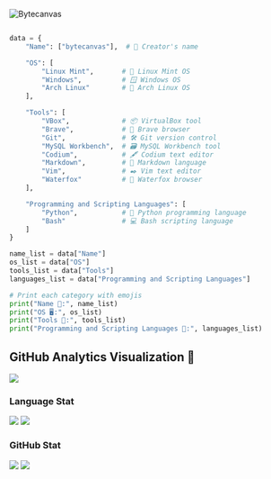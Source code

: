 ![Bytecanvas](https://github.com/bytecanvas/bytecanvas/assets/139046842/b95e6f36-c1da-4799-9341-a74e2fafa5a4)

```python

data = {
    "Name": ["bytecanvas"],  # 👤 Creator's name

    "OS": [
        "Linux Mint",       # 🐧 Linux Mint OS
        "Windows",          # 🪟 Windows OS
        "Arch Linux"        # 🏰 Arch Linux OS
    ],

    "Tools": [
        "VBox",             # 📦 VirtualBox tool
        "Brave",            # 🦁 Brave browser
        "Git",              # 🛠️ Git version control
        "MySQL Workbench",  # 🗃️ MySQL Workbench tool
        "Codium",           # 🖋️ Codium text editor
        "Markdown",         # 📄 Markdown language
        "Vim",              # ✒️ Vim text editor
        "Waterfox"          # 🦊 Waterfox browser
    ],

    "Programming and Scripting Languages": [
        "Python",           # 🐍 Python programming language
        "Bash"              # 💻 Bash scripting language
    ]
}

name_list = data["Name"]
os_list = data["OS"]
tools_list = data["Tools"]
languages_list = data["Programming and Scripting Languages"]

# Print each category with emojis
print("Name 👤:", name_list)
print("OS 🖥️:", os_list)
print("Tools 🔧:", tools_list)
print("Programming and Scripting Languages 📜:", languages_list)

```

## GitHub Analytics Visualization 🔎
![](https://github-profile-summary-cards.vercel.app/api/cards/profile-details?username=bytecanvas&theme=github_dark)
  
### Language Stat
![](https://github-profile-summary-cards.vercel.app/api/cards/repos-per-language?username=bytecanvas&theme=github_dark)
![](https://github-profile-summary-cards.vercel.app/api/cards/most-commit-language?username=bytecanvas&theme=github_dark)
  
### GitHub Stat 
![](https://github-profile-summary-cards.vercel.app/api/cards/stats?username=bytecanvas&theme=github_dark)
![](https://github-profile-summary-cards.vercel.app/api/cards/productive-time?username=bytecanvas&theme=github_dark)

